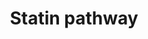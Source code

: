 ---
annotations:
- type: Pathway Ontology
  value: statin drug pathway
authors:
- MaintBot
- Thomas
- Ddigles
- Eweitz
description: 'What are statins? See Wikipedia at: http://en.wikipedia.org/wiki/Statin  More
  about this pathway and statins: https://www.pharmgkb.org/do/serve?objId=PA2031&amp;objCls=Pathway'
last-edited: 2021-05-21
organisms:
- Pan troglodytes
redirect_from:
- /index.php/Pathway:WP921
- /instance/WP921
schema-jsonld:
- '@context': https://schema.org/
  '@id': https://wikipathways.github.io/pathways/WP921.html
  '@type': Dataset
  creator:
    '@type': Organization
    name: WikiPathways
  description: 'What are statins? See Wikipedia at: http://en.wikipedia.org/wiki/Statin  More
    about this pathway and statins: https://www.pharmgkb.org/do/serve?objId=PA2031&amp;objCls=Pathway'
  keywords:
  - PLTP
  - LRP1
  - APOC2
  - APOC1
  - LCAT
  - CYP7A1
  - HMGCR
  - IDL
  - Cholesterol ester
  - LDL
  - Cholesterol
  - Acetyl-CoA
  - LPL
  - APOC3
  - TRNP
  - APOA4
  - VLDL
  - HDL
  - SOAT1
  - APOE
  - APOA1
  - LDLR
  - LIPC
  - Fatty acid
  - SCARB1
  - Statin
  - DGAT1
  - CETP
  - ABCA1
  - Cholic Acid
  - Triglyceride
  - Phospholipid
  license: CC0
  name: Statin pathway
seo: CreativeWork
title: Statin pathway
wpid: WP921
---
